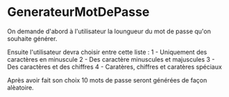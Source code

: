 # GenerateurMotDePasse

On demande d'abord à l'utilisateur la loungueur du mot de passe qu'on souhaite générer. 

Ensuite l'utilisateur devra choisir entre cette liste :
1 - Uniquement des caractères en minuscule
2 - Des caractère minuscules et majuscules
3 - Des caractères et des chiffres
4 - Caratères, chiffres et caratères spéciaux

Après avoir fait son choix 10 mots de passe seront générées de façon alèatoire.

